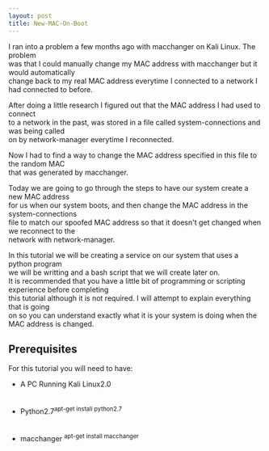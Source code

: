 ```yaml
---
layout: post
title: New-MAC-On-Boot
---
```

<p>I ran into a problem a few months ago with macchanger on Kali Linux. The problem<br />
was that I could manually change my MAC address with macchanger but it would automatically<br />
change back to my real MAC address everytime I connected to a network I had connected to before.</p>
<p>After doing a little research I figured out that the MAC address I had used to connect<br />
to a network in the past, was stored in a file called system-connections and was being called <br />
on by network-manager everytime I reconnected.</p>
<p>Now I had to find a way to change the MAC address specified in this file to the random MAC<br />
that was generated by macchanger.<br />
<p>Today we are going to go through the steps to have our system create a new MAC address<br />
for us when our system boots, and then change the MAC address in the system-connections<br />
file to match our spoofed MAC address so that it doesn't get changed when we reconnect to the<br />
network with network-manager.</p>
<p>In this tutorial we will be creating a service on our system that uses a python program<br />
we will be writting and a bash script that we will create later on. <br />
It is recommended that you have a little bit of programming or scripting experience before completing<br />
this tutorial although it is not required. I will attempt to explain everything that is going<br />
on so you can understand exactly what it is your system is doing when the MAC address is changed.</p>
<h2 style="text-align: left">Prerequisites</h2>
<p align="left">For this tutorial you will need to have:
<ul>
<li>A PC Running Kali Linux2.0</li><br /><br />
<li>Python2.7<sup>apt-get install python2.7</sup></li><br /><br />
<li>macchanger <sup>apt-get install macchanger</sup></li><br /><br />
</ul>
</p>
